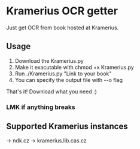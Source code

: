 # Kramerius OCR getter

Just get OCR from book hosted at Kramerius.

## Usage

1. Download the Kramerius.py
2. Make it exacutable with chmod +x Kramerius.py
3. Run ./Kramerius.py "Link to your book"
4. You can specify the output file with --o flag

That's it! Download what you need :)


### LMK if anything breaks

## Supported Kramerius instances
-> ndk.cz
-> kramerius.lib.cas.cz
